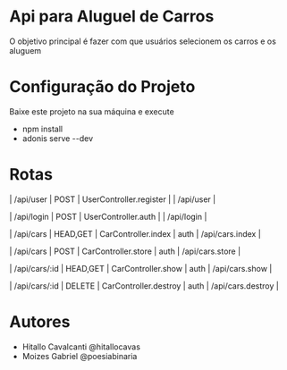 # Api para Aluguel de Carros
O objetivo principal é fazer com que usuários selecionem os carros e os aluguem

# Configuração do Projeto
Baixe este projeto na sua máquina e execute
- npm install
- adonis serve --dev

# Rotas

| /api/user     | POST     | UserController.register |            | /api/user         |        

| /api/login    | POST     | UserController.auth     |            | /api/login        |        

| /api/cars     | HEAD,GET | CarController.index     | auth       | /api/cars.index   |        

| /api/cars     | POST     | CarController.store     | auth       | /api/cars.store   |       

| /api/cars/:id | HEAD,GET | CarController.show      | auth       | /api/cars.show    |       

| /api/cars/:id | DELETE   | CarController.destroy   | auth       | /api/cars.destroy |       


# Autores
- Hitallo Cavalcanti @hitallocavas
- Moizes Gabriel @poesiabinaria
